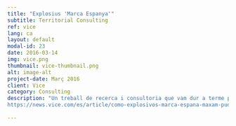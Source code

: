 ```yaml
---
title: "Explosius 'Marca Espanya'"
subtitle: Territorial Consulting
ref: vice
lang: ca
layout: default
modal-id: 23
date: 2016-03-14
img: vice.png
thumbnail: vice-thumbnail.png
alt: image-alt
project-date: Març 2016
client: Vice
category: Consulting
description: "Un treball de recerca i consultoria que vam dur a terme per als periodistes de Vice Espanya. L'article ''Cómo explosivos 'Marca España' pudieron acabar en manos de yihadistas sirios'' consistia en el tràfic d'armes a través de Turquia i els periodistes haurien d’investigar la complicada estructura legal d'importació / exportació i les institucions de Turquia, pel que fa al comerç d'explosius. No només vam dirigir els redactors a la recerca de la informació necessària, sinó que també vam establir la seva comunicació amb els canals pertinents i vam fer totes les traduccions necessàries de les fonts requerides per a l'article. L'article és accessible a:
https://news.vice.com/es/article/como-explosivos-marca-espana-maxam-pudieron-acabar-en-manos-yihadistas-siria"
 
---
```


